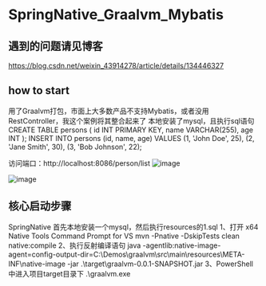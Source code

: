 # SpringNative_Graalvm_Mybatis
## 遇到的问题请见博客
https://blog.csdn.net/weixin_43914278/article/details/134446327
## how to start
用了Graalvm打包，市面上大多数产品不支持Mybatis，或者没用RestController，我这个案例将其整合起来了
本地安装了mysql，且执行sql语句
CREATE TABLE persons (
                         id INT PRIMARY KEY,
                         name VARCHAR(255),
                         age INT
);
INSERT INTO persons (id, name, age) VALUES
                                        (1, 'John Doe', 25),
                                        (2, 'Jane Smith', 30),
                                        (3, 'Bob Johnson', 22);
                                    
访问端口：http://localhost:8086/person/list
![image](https://github.com/cmdch2017/SpringNative_Graalvm_Mybatis/assets/32605664/5be04ab8-a7fb-42db-bc86-7e77928da902)

![image](https://github.com/cmdch2017/SpringNative_Graalvm_Mybatis/assets/32605664/1060622f-be8f-4c60-b73b-4cec71c89b83)
## 核心启动步骤
SpringNative
首先本地安装一个mysql，然后执行resources的1.sql
1、打开 x64 Native Tools Command Prompt for VS
mvn -Pnative -DskipTests clean native:compile
2、执行反射编译语句
java -agentlib:native-image-agent=config-output-dir=C:\Demos\graalvm\src\main\resources\META-INF\native-image  -jar .\target\graalvm-0.0.1-SNAPSHOT.jar 
3、PowerShell中进入项目target目录下
.\graalvm.exe
